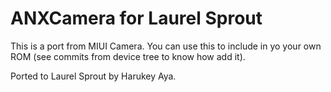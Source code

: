 # ANXCamera for Laurel Sprout

This is a port from MIUI Camera. You can use this to include in yo your own ROM (see commits from device tree to know how add it).

Ported to Laurel Sprout by Harukey Aya.

